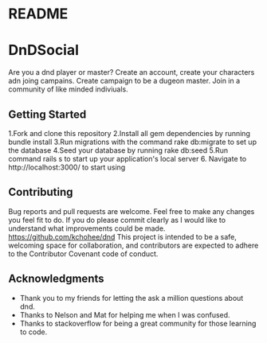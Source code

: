 # README
# DnDSocial

Are you a dnd player or master? Create an account, create your characters adn joing campains. Create campaign to be a dugeon master. Join in a community of like minded indiviuals.

## Getting Started

1.Fork and clone this repository 
2.Install all gem dependencies by running bundle install
3.Run migrations with the command rake db:migrate to set up the database
4.Seed your database by running rake db:seed
5.Run command rails s to start up your application's local server
6. Navigate to http://localhost:3000/ to start using
## Contributing

Bug reports and pull requests are welcome. Feel free to make any changes you feel fit to do. If you do please commit clearly as I would like to understand what improvements could be made. https://github.com/kchohee/dnd This project is intended to be a safe, welcoming space for collaboration, and contributors are expected to adhere to the Contributor Covenant code of conduct.

## Acknowledgments

* Thank you to my friends for letting the ask a million questions about dnd.
* Thanks to Nelson and Mat for helping me when I was confused. 
* Thanks to stackoverflow for being a great community for those learning to code.
